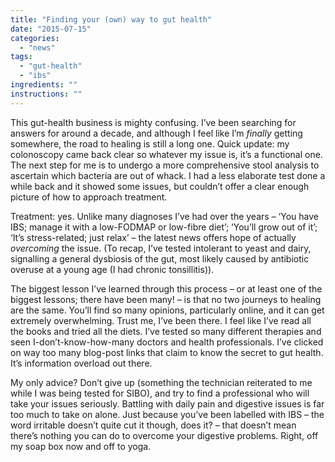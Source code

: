 ```yaml
---
title: "Finding your (own) way to gut health"
date: "2015-07-15"
categories: 
  - "news"
tags: 
  - "gut-health"
  - "ibs"
ingredients: ""
instructions: ""
---
```


This gut-health business is mighty confusing. I’ve been searching for answers for around a decade, and although I feel like I’m _finally_ getting somewhere, the road to healing is still a long one. Quick update: my colonoscopy came back clear so whatever my issue is, it’s a functional one. The next step for me is to undergo a more comprehensive stool analysis to ascertain which bacteria are out of whack. I had a less elaborate test done a while back and it showed some issues, but couldn’t offer a clear enough picture of how to approach treatment.

Treatment: yes. Unlike many diagnoses I’ve had over the years – ‘You have IBS; manage it with a low-FODMAP or low-fibre diet’; ‘You’ll grow out of it’; ‘It’s stress-related; just relax’ – the latest news offers hope of actually _overcoming_ the issue. (To recap, I’ve tested intolerant to yeast and dairy, signalling a general dysbiosis of the gut, most likely caused by antibiotic overuse at a young age (I had chronic tonsillitis)).

The biggest lesson I’ve learned through this process – or at least one of the biggest lessons; there have been many! – is that no two journeys to healing are the same. You’ll find so many opinions, particularly online, and it can get extremely overwhelming. Trust me, I’ve been there. I feel like I’ve read all the books and tried all the diets. I’ve tested so many different therapies and seen I-don’t-know-how-many doctors and health professionals. I’ve clicked on way too many blog-post links that claim to know the secret to gut health. It’s information overload out there.

My only advice? Don’t give up (something the technician reiterated to me while I was being tested for SIBO), and try to find a professional who will take your issues seriously. Battling with daily pain and digestive issues is far too much to take on alone. Just because you’ve been labelled with IBS – the word irritable doesn’t quite cut it though, does it? – that doesn’t mean there’s nothing you can do to overcome your digestive problems. Right, off my soap box now and off to yoga.
